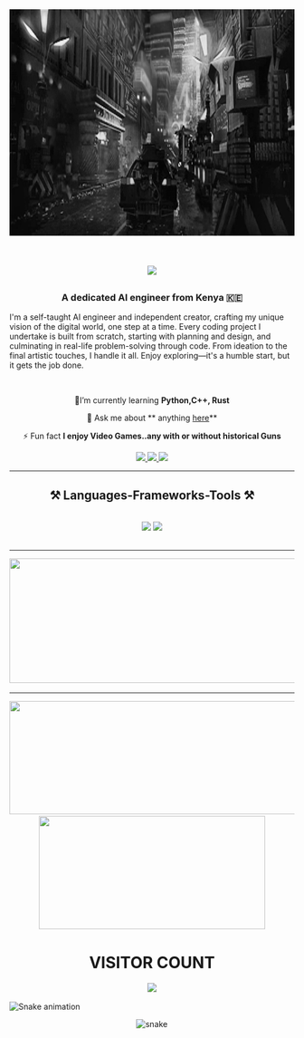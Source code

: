 <img src="auto1.gif" alt="MasterHead" height="400" width="100%">




<h1 align="center">
    <img src="https://readme-typing-svg.herokuapp.com/?font=Righteous&size=35&center=true&vCenter=true&color=F72C0C&width=500&height=70&duration=4000&lines=Hello+There!+👊🏾;+I'm+Lamar!;" />
</h1>

<h3 align="center">A dedicated AI engineer from Kenya 🇰🇪</h3>


I'm a self-taught AI engineer and independent creator, crafting my unique vision of the digital world, one step at a time. Every coding project I undertake is built from scratch, starting with planning and design, and culminating in real-life problem-solving through code. From ideation to the final artistic touches, I handle it all. Enjoy exploring—it's a humble start, but it gets the job done.

<br/>

<div align="center">
 
 
👾I’m currently learning **Python,C++, Rust**

💬 Ask me about ** anything [here](https://github.com/LamarJonesNdubi/LamarJonesNdubi/issues)**

⚡ Fun fact **I enjoy Video Games..any with or without historical Guns**

 </div>
 
<div align="center"> 
  <a href="lamarjonesndubi@gmail.com">
    <img src="https://img.shields.io/badge/Gmail-333333?style=for-the-badge&logo=gmail&logoColor=red" />
  </a>
  <a href="https://www.linkedin.com/in/lamar-ndubi-7591522b9/" target="_blank">
    <img src="https://img.shields.io/badge/LinkedIn-0077B5?style=for-the-badge&logo=linkedin&logoColor=white" target="_blank" />
  </a>
  <a href="https://LamarJonesNdubi.github.io" target="_blank">
     <img src="https://img.shields.io/badge/Portfolio-FF5722?style=for-the-badge&logo=todoist&logoColor=white" target="_blank" /> <!-- sqlite, safari, google-chrome are other good icon options -->
  </a>
</div>

 <hr/>
 
<h2 align="center">⚒️ Languages-Frameworks-Tools ⚒️</h2>
<br/>
<div align="center">
    <img src="https://skillicons.dev/icons?i=html,css,vscode,github, git" />
    <img src="https://skillicons.dev/icons?i=python,javascript, c++,rust" /><br>
</div>

<br/>
<hr/>

<p align="center">
  <img width="800" height="220" src="https://streak-stats.demolab.com?user=LamarJonesNdubi&theme=highcontrast&hide_border=true&border_radius=5&card_width=800">
</p>


---




<p align="center">
  <img width="600" height="200" src="https://github-readme-stats.vercel.app/api?username=LamarJonesNdubi&show_icons=true&theme=vision-friendly-dark">
  <img width="400" height="200" src="https://github-readme-stats.vercel.app/api/top-langs/?username=LamarJonesNdubi&size_weight=0.0005&count_weight=0.3&layout=compact&theme=vision-friendly-dark">
</p>

 
<div id="header" align="center">
    <h1><b>VISITOR COUNT</b></h1>
      <img src="https://profile-counter.glitch.me/LamarJonesNdubi/count.svg" />
</div>
 

![Snake animation](https://raw.githubusercontent.com/LamarJonesNdubi/LamarJonesNdubi/output/github-contribution-grid-snake.svg)

<p align="center">
 <img width="1000" src="assets/github-snake.svg" alt="snake"/>
</p>
